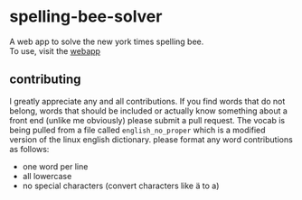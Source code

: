 # spelling-bee-solver
A web app to solve the new york times spelling bee.  
To use, visit the [webapp](https://spellingbee-solver.streamlit.app/)  
## contributing
I greatly appreciate any and all contributions.  If you find words that do not belong, words that should be included or actually know something about a front end (unlike me obviously) please submit a pull request.  The vocab is being pulled from a file called `english_no_proper` which is a modified version of the linux english dictionary.  please format any word contributions as follows:  
* one word per line  
* all lowercase  
* no special characters (convert characters like ä to a)
